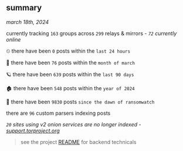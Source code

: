 
## summary
_march 18th, 2024_

currently tracking `163` groups across `299` relays & mirrors - _`72` currently online_

⏲ there have been `0` posts within the `last 24 hours`

🦈 there have been `76` posts within the `month of march`

🪐 there have been `639` posts within the `last 90 days`

🏚 there have been `548` posts within the `year of 2024`

🦕 there have been `9830` posts `since the dawn of ransomwatch`

there are `96` custom parsers indexing posts

_`20` sites using v2 onion services are no longer indexed - [support.torproject.org](https://support.torproject.org/onionservices/v2-deprecation/)_

> see the project [README](https://github.com/joshhighet/ransomwatch#ransomwatch--) for backend technicals
